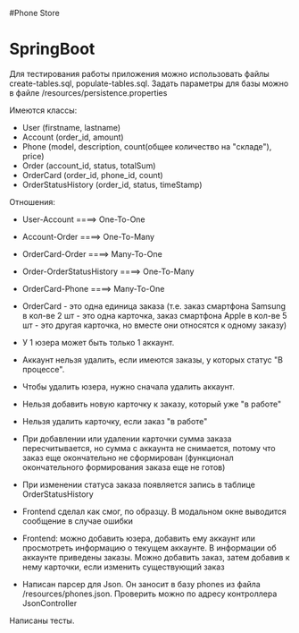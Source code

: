 #Phone Store
# SpringBoot

Для тестирования работы приложения можно использовать файлы create-tables.sql, populate-tables.sql.
Задать параметры для базы можно в файле /resources/persistence.properties 

Имеются классы: 
- User (firstname, lastname)
- Account (order_id, amount)
- Phone (model, description, count(общее количество на "складе"), price) 
- Order (account_id, status, totalSum)
- OrderCard (order_id, phone_id, count)
- OrderStatusHistory (order_id, status, timeStamp)

Отношения:
- User-Account                ====> One-To-One
- Account-Order               ====> One-To-Many
- OrderCard-Order             ====> Many-To-One
- Order-OrderStatusHistory    ====> One-To-Many
- OrderCard-Phone             ====> Many-To-One

- OrderCard - это одна единица заказа (т.е. заказ смартфона Samsung в кол-ве 2 шт - это одна карточка, 
заказ смартфона Apple в кол-ве 5 шт - это другая карточка, но вместе они относятся к одному заказу)
- У 1 юзера может быть только 1 аккаунт. 
- Аккаунт нельзя удалить, если имеются заказы, у которых статус "В процессе".
- Чтобы удалить юзера, нужно сначала удалить аккаунт.
- Нельзя добавить новую карточку к заказу, который уже "в работе"
- Нельзя удалить карточку, если заказ "в работе"
- При добавлении или удалении карточки сумма заказа пересчитывается, но сумма с аккаунта не снимается, потому что заказ еще окончательно не сформирован (функционал окончательного формирования заказа еще не готов)
- При изменении статуса заказа появляется запись в таблице OrderStatusHistory
- Frontend сделал как смог, по образцу. В модальном окне выводится сообщение в случае ошибки

* Frontend: можно добавить юзера, добавить ему аккаунт или просмотреть информацию о текущем аккаунте. 
В информации об аккаунте приведены заказы. Можно добавить заказ, затем добавив к нему карточки, если изменить существующий заказ

* Написан парсер для Json. Он заносит в базу phones из файла /resources/phones.json. Проверить можно по адресу контроллера JsonController

Написаны тесты. 
